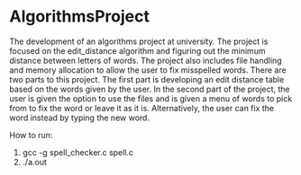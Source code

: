 # AlgorithmsProject
The development of an algorithms project at university. The project is focused on the edit_distance algorithm and figuring out the minimum distance between letters of words. The project also includes file handling and memory allocation to allow the user to fix misspelled words. There are two parts to this project. The first part is developing an edit distance table based on the words given by the user. In the second part of the project, the user is given the option to use the files and is given a menu of words to pick from to fix the word or leave it as it is. Alternatively, the user can fix the word instead by typing the new word. 

How to run:
1. gcc -g spell_checker.c spell.c
2. ./a.out

